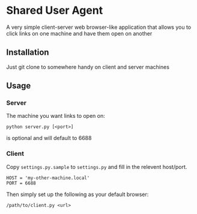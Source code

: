 # Shared User Agent

A very simple client-server web browser-like application that allows you to
click links on one machine and have them open on another

## Installation

Just git clone to somewhere handy on client and server machines

## Usage

### Server
The machine you want links to open on:

    python server.py [<port>]

<port> is optional and will default to 6688

### Client

Copy `settings.py.sample` to `settings.py` and fill in the relevent host/port.

    HOST = 'my-other-machine.local'
    PORT = 6688

Then simply set up the following as your default browser:

    /path/to/client.py <url>
